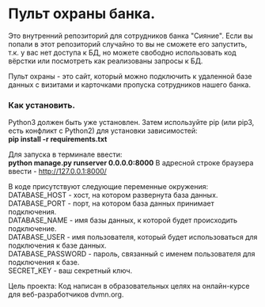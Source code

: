 # Пульт охраны банка.

Это внутренний репозиторий для сотрудников банка "Сияние". Если вы попали в этот репозиторий случайно
то вы не сможете его запустить, т.к. у вас нет доступа к БД, но можете свободно использовать
код вёрстки или посмотреть как реализованы запросы к БД.

Пульт охраны - это сайт, который можно подключить к удаленной базе данных с визитами и карточками пропуска 
сотрудников нашего банка.

### Как установить.

Python3 должен быть уже установлен. Затем используйте pip (или pip3, есть конфликт с Python2) для установки зависимостей:<br>
**pip install -r requirements.txt**

Для запуска в терминале ввести:<br>
**python manage.py runserver 0.0.0.0:8000**
В адресной строке браузера ввести - http://127.0.0.1:8000/


В коде присутствуют следующие переменные окружения: 
DATABASE_HOST - хост, на котором развернута база данных.<br>
DATABASE_PORT - порт, на котором база данных принимает подключения.<br>
DATABASE_NAME - имя базы данных, к которой будет происходить подключение.<br>
DATABASE_USER - имя пользователя, который будет использоваться для подключения к базе данных.<br>
DATABASE_PASSWORD - пароль, связанный с именем пользователя для подключения к базе.<br>
SECRET_KEY - ваш секретный ключ.

Цель проекта:
Код написан в образовательных целях на онлайн-курсе для веб-разработчиков dvmn.org.

